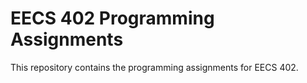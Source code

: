 # EECS 402 Programming Assignments

This repository contains the programming assignments for EECS 402.
